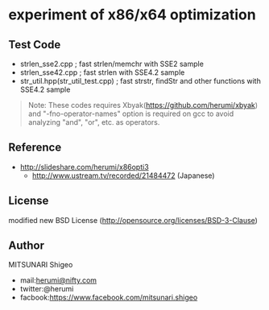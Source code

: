 
# experiment of x86/x64 optimization

## Test Code

* strlen_sse2.cpp ; fast strlen/memchr with SSE2 sample
* strlen_sse42.cpp ; fast strlen with SSE4.2 sample
* str_util.hpp(str_util_test.cpp) ; fast strstr, findStr and other functions with SSE4.2 sample

>Note: These codes requires Xbyak(https://github.com/herumi/xbyak) and "-fno-operator-names" option is required on gcc to avoid analyzing "and", "or", etc. as operators.

## Reference

* http://slideshare.com/herumi/x86opti3
    * http://www.ustream.tv/recorded/21484472 (Japanese)

## License

modified new BSD License (http://opensource.org/licenses/BSD-3-Clause)

## Author

MITSUNARI Shigeo

* mail:herumi@nifty.com
* twitter:@herumi
* facbook:https://www.facebook.com/mitsunari.shigeo

